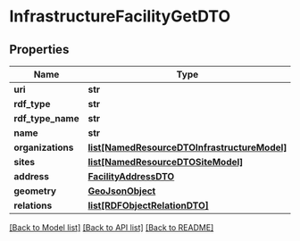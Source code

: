 # InfrastructureFacilityGetDTO

## Properties
Name | Type | Description | Notes
------------ | ------------- | ------------- | -------------
**uri** | **str** |  | [optional] 
**rdf_type** | **str** |  | [optional] 
**rdf_type_name** | **str** |  | [optional] 
**name** | **str** |  | [optional] 
**organizations** | [**list[NamedResourceDTOInfrastructureModel]**](NamedResourceDTOInfrastructureModel.md) |  | 
**sites** | [**list[NamedResourceDTOSiteModel]**](NamedResourceDTOSiteModel.md) |  | [optional] 
**address** | [**FacilityAddressDTO**](FacilityAddressDTO.md) |  | [optional] 
**geometry** | [**GeoJsonObject**](GeoJsonObject.md) |  | [optional] 
**relations** | [**list[RDFObjectRelationDTO]**](RDFObjectRelationDTO.md) |  | [optional] 

[[Back to Model list]](../README.md#documentation-for-models) [[Back to API list]](../README.md#documentation-for-api-endpoints) [[Back to README]](../README.md)


